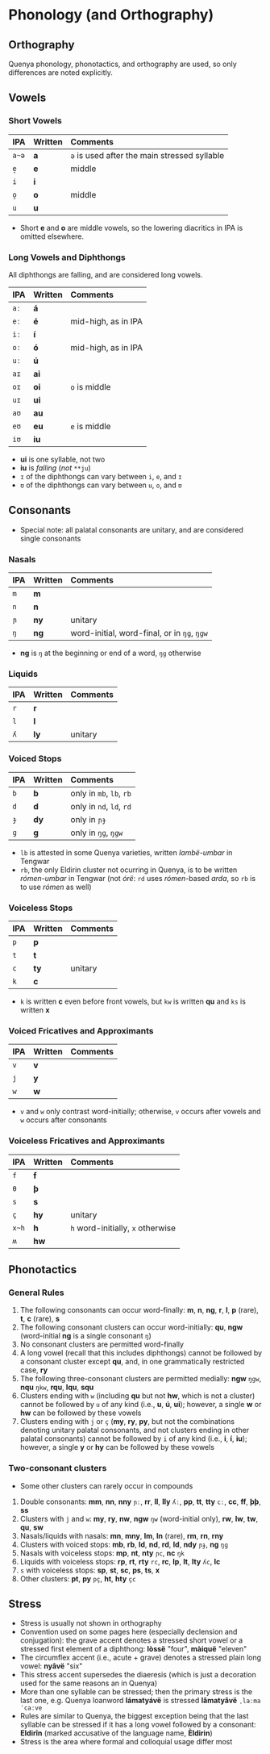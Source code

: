 # Phonology (and Orthography)

## Orthography

Quenya phonology, phonotactics, and orthography are used, so only differences are noted explicitly.

## Vowels

### Short Vowels

IPA | Written | Comments
:---|:---|:---
`a~ə` | **a** | `ə` is used after the main stressed syllable
`e̞` | **e** |middle
`i` | **i** |
`o̞` | **o** |middle
`u` | **u** |

+ Short **e** and **o** are middle vowels, so the lowering diacritics in IPA is omitted elsewhere.

### Long Vowels and Diphthongs

All diphthongs are falling, and are considered long vowels.

IPA | Written | Comments
:---|:---|:---
`aː` | **á** |
`eː` | **é** | mid-high, as in IPA
`iː` | **í** |
`oː` | **ó** | mid-high, as in IPA
`uː` | **ú** |
`aɪ` | **ai** |
`oɪ` | **oi** | `o` is middle
`uɪ` | **ui** |
`aʊ` | **au** |
`eʊ` | **eu** | `e` is middle
`iʊ` | **iu** |

+ **ui** is one syllable, not two
+ **iu** is _falling_ (_not_ `**ju`)
+ `ɪ` of the diphthongs can vary between `i`, `e`, and `ɪ`
+ `ʊ` of the diphthongs can vary between `u`, `o`, and `ʊ`

## Consonants

+ Special note: all palatal consonants are unitary, and are considered single consonants

### Nasals

IPA | Written | Comments
:---|:---|:---
`m` | **m** |
`n` | **n** |
`ɲ` | **ny** | unitary
`ŋ` | **ng** | word-initial, word-final, or in `ŋɡ`, `ŋɡw`

+ **ng** is `ŋ` at the beginning or end of a word, `ŋɡ` otherwise

### Liquids

IPA | Written | Comments
:---|:---|:---
`r` | **r** |
`l` | **l** |
`ʎ` | **ly** | unitary

### Voiced Stops

IPA | Written | Comments
:---|:---|:---
`b` | **b** | only in `mb`, `lb`, `rb`
`d` | **d** | only in `nd`, `ld`, `rd`
`ɟ` | **dy** | only in `ɲɟ`
`ɡ` | **g** | only in `ŋɡ`, `ŋɡw`

+ `lb` is attested in some Quenya varieties, written _lambë-umbar_ in Tengwar
+ `rb`, the only Eldirin cluster not ocurring in Quenya, is to be written _rómen-umbar_ in Tengwar (not _órë_: `rd` uses _rómen_-based _arda_, so `rb` is to use _rómen_ as well)

### Voiceless Stops

IPA | Written | Comments
:---|:---|:---
`p` | **p** |
`t` | **t** |
`c` | **ty** | unitary
`k` | **c** |

+ `k` is written **c** even before front vowels, but `kw` is written **qu** and `ks` is written **x**

### Voiced Fricatives and Approximants

IPA | Written | Comments
:---|:---|:---
`v` | **v** |
`j` | **y** |
`w` | **w** |

+ `v` and `w` only contrast word-initially; otherwise, `v` occurs after vowels and `w` occurs after consonants

### Voiceless Fricatives and Approximants

IPA | Written | Comments
:---|:---|:---
`f` | **f** |
`θ` | **þ** |
`s` | **s** |
`ç` | **hy** | unitary
`x~h` | **h** | `h` word-initially, `x` otherwise
`ʍ` | **hw** |

## Phonotactics

### General Rules

1. The following consonants can occur word-finally: **m**, **n**, **ng**, **r**, **l**, **p** (rare), **t**, **c** (rare), **s**
1. The following consonant clusters can occur word-initially: **qu**, **ngw** (word-initial **ng** is a single consonant `ŋ`)
1. No consonant clusters are permitted word-finally
1. A long vowel (recall that this includes diphthongs) cannot be followed by a consonant cluster except **qu**, and, in one grammatically restricted case, **ry**
1. The following three-consonant clusters are permitted medially: **ngw** `ŋɡw`, **nqu** `ŋkw`, **rqu**, **lqu**, **squ**
1. Clusters ending with `w` (including **qu** but not **hw**, which is not a cluster) cannot be followed by `u` of any kind (i.e., **u**, **ú**, **ui**); however, a single **w** or **hw** can be followed by these vowels
1. Clusters ending with `j` or `ç` (**my**, **ry**, **py**, but not the combinations denoting unitary palatal consonants, and not clusters ending in other palatal consonants) cannot be followed by `i` of any kind (i.e., **i**, **í**, **iu**); however, a single **y** or **hy** can be followed by these vowels

### Two-consonant clusters

+ Some other clusters can rarely occur in compounds

1. Double consonants: **mm**, **nn**, **nny** `ɲː`, **rr**, **ll**, **lly** `ʎː`, **pp**, **tt**, **tty** `cː`, **cc**, **ff**, **þþ**, **ss**
1. Clusters with `j` and `w`: **my**, **ry**, **nw**, **ngw** `ŋw` (word-initial only), **rw**, **lw**, **tw**, **qu**, **sw**
1. Nasals/liquids with nasals: **mn**, **mny**, **lm**, **ln** (rare), **rm**, **rn**, **rny**
1. Clusters with voiced stops: **mb**, **rb**, **ld**, **nd**, **rd**, **ld**, **ndy** `ɲɟ`, **ng** `ŋɡ`
1. Nasals with voiceless stops: **mp**, **nt**, **nty** `ɲc`, **nc** `ŋk`
1. Liquids with voiceless stops: **rp**, **rt**, **rty** `rc`, **rc**, **lp**, **lt**, **lty** `ʎc`, **lc**
1. `s` with voiceless stops: **sp**, **st**, **sc**, **ps**, **ts**, **x**
1. Other clusters: **pt**, **py** `pç`, **ht**, **hty** `çc`

## Stress

+ Stress is usually not shown in orthography
+ Convention used on some pages here (especially declension and conjugation): the grave accent denotes a stressed short vowel or a stressed first element of a diphthong: **lòssë** "four", **màiquë** "eleven"
+ The circumflex accent (i.e., acute + grave) denotes a stressed plain long vowel: **nyâvë** "six"
+ This stress accent supersedes the diaeresis (which is just a decoration used for the same reasons an in Quenya)
+ More than one syllable can be stressed; then the primary stress is the last one, e.g. Quenya loanword **lámatyávë** is stressed **lâmatyâvë** `ˌlaːmaˈcaːve`
+ Rules are similar to Quenya, the biggest exception being that the last syllable can be stressed if it has a long vowel followed by a consonant: **Eldirîn** (marked accusative of the language name, **Èldirin**)
+ Stress is the area where formal and colloquial usage differ most
